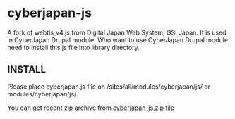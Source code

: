 cyberjapan-js
=============

A fork of webtis_v4.js from Digital Japan Web System, GSI Japan. 
It is used in CyberJapan Drupal module. Who want to use CyberJapan Drupal module
need to install this js file into library directory. 


INSTALL
-------

Please place cyberjapan.js file on <drupal-root>/sites/all/modules/cyberjapan/js/
 or modules/cyberjapan/js/

You can get recent zip archive from 
<a href="https://github.com/miurahr/cyberjapan-js/archive/master.zip">cyberjapan-js.zip file </a>
